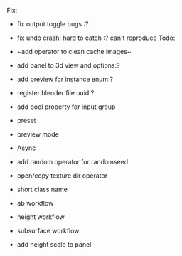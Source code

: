 Fix:
* fix output toggle bugs :?
* fix undo crash: hard to catch :? can't reproduce
Todo:
* ~add operator to clean cache images~
* add panel to 3d view and options:?
* add preview for instance enum:?
* register blender file uuid:?
* add bool property for input group
* preset
* preview mode
* Async 
* add random operator for randomseed
* open/copy texture dir operator
* short class name

* ab workflow
* height workflow
* subsurface workflow
* add height scale to panel